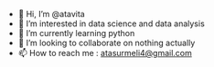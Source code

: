 - 👋 Hi, I’m @atavita
- 👀 I’m interested in data science and data analysis
- 🌱 I’m currently learning python
- 💞️ I’m looking to collaborate on nothing actually
- 📫 How to reach me : atasurmeli4@gmail.com

<!---
atavita/atavita is a ✨ special ✨ repository because its `README.md` (this file) appears on your GitHub profile.
You can click the Preview link to take a look at your changes.
--->
